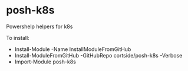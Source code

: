 # posh-k8s
Powershelp helpers for k8s

To install:
* Install-Module -Name InstallModuleFromGitHub
* Install-ModuleFromGitHub -GitHubRepo cortside/posh-k8s -Verbose
* Import-Module posh-k8s

